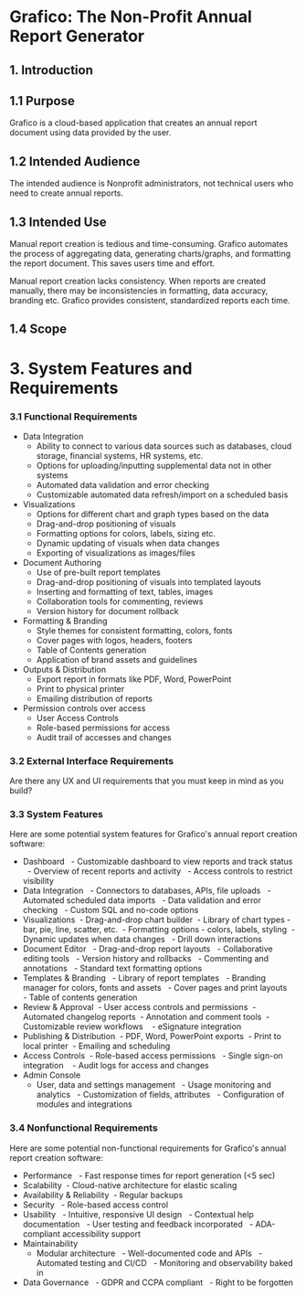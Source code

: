 # Grafico: The Non-Profit Annual Report Generator

## 1. Introduction

## 1.1 Purpose
Grafico is a cloud-based application that creates an annual report document using data provided by the user. 

## 1.2 Intended Audience
The intended audience is Nonprofit administrators, not technical users who need to create annual reports.

## 1.3 Intended Use
Manual report creation is tedious and time-consuming. Grafico automates the process of aggregating data, generating charts/graphs, and formatting the report document. This saves users time and effort.

Manual report creation lacks consistency. When reports are created manually, there may be inconsistencies in formatting, data accuracy, branding etc. Grafico provides consistent, standardized reports each time.

## 1.4 Scope

# 3. System Features and Requirements
### 3.1 Functional Requirements
- Data Integration
  - Ability to connect to various data sources such as databases, cloud storage, financial systems, HR systems, etc.
  - Options for uploading/inputting supplemental data not in other systems
  - Automated data validation and error checking
  - Customizable automated data refresh/import on a scheduled basis
- Visualizations
  - Options for different chart and graph types based on the data
  - Drag-and-drop positioning of visuals
  - Formatting options for colors, labels, sizing etc.
  - Dynamic updating of visuals when data changes
  - Exporting of visualizations as images/files
- Document Authoring
  - Use of pre-built report templates
  - Drag-and-drop positioning of visuals into templated layouts
  - Inserting and formatting of text, tables, images
  - Collaboration tools for commenting, reviews
  - Version history for document rollback
- Formatting & Branding
  - Style themes for consistent formatting, colors, fonts
  - Cover pages with logos, headers, footers
  - Table of Contents generation
  - Application of brand assets and guidelines
- Outputs & Distribution
  - Export report in formats like PDF, Word, PowerPoint
  - Print to physical printer
  - Emailing distribution of reports
- Permission controls over access
  - User Access Controls
  - Role-based permissions for access
  - Audit trail of accesses and changes

### 3.2 External Interface Requirements
Are there any UX and UI requirements that you must keep in mind as you build?

### 3.3 System Features
Here are some potential system features for Grafico's annual report creation software:
- Dashboard
  - Customizable dashboard to view reports and track status
  - Overview of recent reports and activity
  - Access controls to restrict visibility
- Data Integration
  - Connectors to databases, APIs, file uploads
  - Automated scheduled data imports
  - Data validation and error checking
  - Custom SQL and no-code options
- Visualizations
  - Drag-and-drop chart builder
  - Library of chart types - bar, pie, line, scatter, etc.
  - Formatting options - colors, labels, styling
  - Dynamic updates when data changes
  - Drill down interactions
- Document Editor
  - Drag-and-drop report layouts
  - Collaborative editing tools
  - Version history and rollbacks
  - Commenting and annotations
  - Standard text formatting options
- Templates & Branding
  - Library of report templates
  - Branding manager for colors, fonts and assets
  - Cover pages and print layouts
  - Table of contents generation
- Review & Approval
  - User access controls and permissions
  - Automated changelog reports
  - Annotation and comment tools
  - Customizable review workflows 
  - eSignature integration
- Publishing & Distribution
  - PDF, Word, PowerPoint exports
  - Print to local printer
  - Emailing and scheduling
- Access Controls
  - Role-based access permissions
  - Single sign-on integration  
  - Audit logs for access and changes
- Admin Console
  - User, data and settings management
  - Usage monitoring and analytics
  - Customization of fields, attributes
  - Configuration of modules and integrations

### 3.4 Nonfunctional Requirements
Here are some potential non-functional requirements for Grafico's annual report creation software:
- Performance
  - Fast response times for report generation (<5 sec)
- Scalability
  - Cloud-native architecture for elastic scaling
- Availability & Reliability
  - Regular backups
- Security
  - Role-based access control
- Usability
  - Intuitive, responsive UI design
  - Contextual help documentation
  - User testing and feedback incorporated
  - ADA-compliant accessibility support
- Maintainability
  - Modular architecture
  - Well-documented code and APIs
  - Automated testing and CI/CD
  - Monitoring and observability baked in
- Data Governance
  - GDPR and CCPA compliant
  - Right to be forgotten